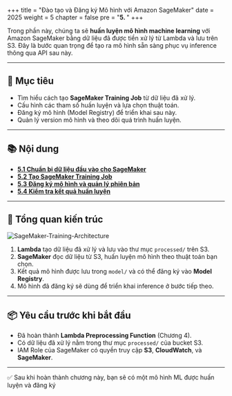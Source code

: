 +++
title = "Đào tạo và Đăng ký Mô hình với Amazon SageMaker"
date = 2025
weight = 5
chapter = false
pre = "<b>5. </b>"
+++

Trong phần này, chúng ta sẽ **huấn luyện mô hình machine learning** với Amazon SageMaker bằng dữ liệu đã được tiền xử lý từ Lambda và lưu trên S3. Đây là bước quan trọng để tạo ra mô hình sẵn sàng phục vụ inference thông qua API sau này.

---

## 🎯 Mục tiêu

- Tìm hiểu cách tạo **SageMaker Training Job** từ dữ liệu đã xử lý.
- Cấu hình các tham số huấn luyện và lựa chọn thuật toán.
- Đăng ký mô hình (Model Registry) để triển khai sau này.
- Quản lý version mô hình và theo dõi quá trình huấn luyện.

---

## 📚 Nội dung

- [**5.1 Chuẩn bị dữ liệu đầu vào cho SageMaker**](5.1-prepare-training-data/)  
- [**5.2 Tạo SageMaker Training Job**](5.2-create-training-job/)  
- [**5.3 Đăng ký mô hình và quản lý phiên bản**](5.3-register-and-manage-model/)  
- [**5.4 Kiểm tra kết quả huấn luyện**](5.4-validate-training-results/)

---

## 🧠 Tổng quan kiến trúc

![SageMaker-Training-Architecture](/images/5.0.png)

1. **Lambda** tạo dữ liệu đã xử lý và lưu vào thư mục `processed/` trên S3.  
2. **SageMaker** đọc dữ liệu từ S3, huấn luyện mô hình theo thuật toán bạn chọn.  
3. Kết quả mô hình được lưu trong `model/` và có thể đăng ký vào **Model Registry**.  
4. Mô hình đã đăng ký sẽ dùng để triển khai inference ở bước tiếp theo.

---

## 📦 Yêu cầu trước khi bắt đầu

- Đã hoàn thành **Lambda Preprocessing Function** (Chương 4).  
- Có dữ liệu đã xử lý nằm trong thư mục `processed/` của bucket S3.  
- IAM Role của SageMaker có quyền truy cập **S3**, **CloudWatch**, và **SageMaker**.

---

✅ Sau khi hoàn thành chương này, bạn sẽ có một mô hình ML được huấn luyện và đăng ký